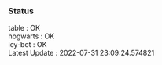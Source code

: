 ### Status


table : OK  
hogwarts : OK  
icy-bot : OK  
Latest Update : 2022-07-31 23:09:24.574821
